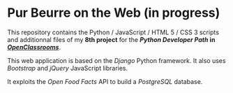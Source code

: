 # Pur Beurre on the Web (in progress)

This repository contains the Python / JavaScript / HTML 5 / CSS 3 scripts and additionnal files of my  __8th project__ for the __*Python Developer Path* in [*OpenClassrooms*](https://openclassrooms.com/paths/developpeur-se-dapplication-python)__.

This web application is based on the *Django* Python framework. It also uses *Bootstrap* and *jQuery* JavaScript libraries.

It exploits the *Open Food Facts* API to build a *PostgreSQL* database.
